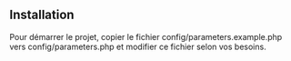 ## Installation

Pour démarrer le projet, copier le fichier config/parameters.example.php 
vers config/parameters.php et modifier ce fichier selon vos besoins.